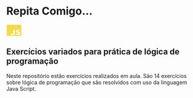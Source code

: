 # Repita Comigo...

<div>
  <img align="center" alt="Wag-JS" height="30" width="40" src="https://raw.githubusercontent.com/devicons/devicon/master/icons/javascript/javascript-plain.svg">
</div> 

## Exercícios variados para prática de lógica de programação

Neste repositório estão exercícios realizados em aula. São 14 exercícios sobre lógica de programação que são resolvidos com uso da linguagem Java Script.
